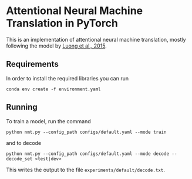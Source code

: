 # Attentional Neural Machine Translation in PyTorch

This is an implementation of attentional neural machine translation, mostly
following the model by [Luong et al., 2015](https://arxiv.org/abs/1508.04025).

## Requirements

In order to install the required libraries you can run

    conda env create -f environment.yaml

## Running

To train a model, run the command

    python nmt.py --config_path configs/default.yaml --mode train

and to decode

    python nmt.py --config_path configs/default.yaml --mode decode --decode_set <test|dev>

This writes the output to the file `experiments/default/decode.txt`.
